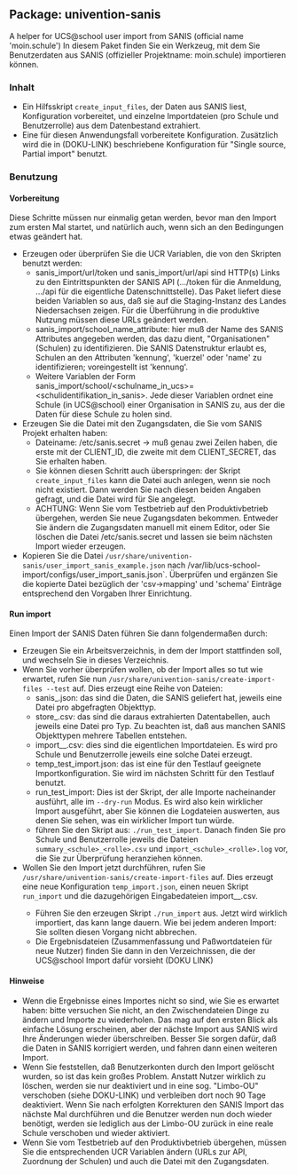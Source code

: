 ## Package: univention-sanis

A helper for UCS@school user import from SANIS (official name 'moin.schule')
In diesem Paket finden Sie ein Werkzeug, mit dem Sie Benutzerdaten aus SANIS (offizieller Projektname: moin.schule) importieren können.

### Inhalt

* Ein Hilfsskript `create_input_files`, der Daten aus SANIS liest, Konfiguration vorbereitet, und einzelne Importdateien (pro Schule und Benutzerrolle) aus dem Datenbestand extrahiert.
* Eine für diesen Anwendungsfall vorbereitete Konfiguration. Zusätzlich wird die in (DOKU-LINK) beschriebene Konfiguration für "Single source, Partial import" benutzt.

### Benutzung

#### Vorbereitung

Diese Schritte müssen nur einmalig getan werden, bevor man den Import zum ersten Mal startet, und natürlich auch, wenn sich an den Bedingungen etwas geändert hat.

* Erzeugen oder überprüfen Sie die UCR Variablen, die von den Skripten benutzt werden:
   * sanis_import/url/token und sanis_import/url/api sind HTTP(s) Links zu den Eintrittspunkten der SANIS API (.../token für die Anmeldung, .../api für die eigentliche Datenschnittstelle). Das Paket liefert diese beiden Variablen so aus, daß sie auf die Staging-Instanz des Landes Niedersachsen zeigen. Für die Überführung in die produktive Nutzung müssen diese URLs geändert werden.
   * sanis_import/school_name_attribute: hier muß der Name des SANIS Attributes angegeben werden, das dazu dient, "Organisationen" (Schulen) zu identifizieren. Die SANIS Datenstruktur erlaubt es, Schulen an den Attributen 'kennung', 'kuerzel' oder 'name' zu identifizieren; voreingestellt ist 'kennung'.
   * Weitere Variablen der Form sanis_import/school/<schulname_in_ucs>=<schulidentifikation_in_sanis>. Jede dieser Variablen ordnet eine Schule (in UCS@school) einer Organisation in SANIS zu, aus der die Daten für diese Schule zu holen sind.
* Erzeugen Sie die Datei mit den Zugangsdaten, die Sie vom SANIS Projekt erhalten haben:
   * Dateiname: /etc/sanis.secret -> muß genau zwei Zeilen haben, die erste mit der CLIENT_ID, die zweite mit dem CLIENT_SECRET, das Sie erhalten haben.
   * Sie können diesen Schritt auch überspringen: der Skript `create_input_files` kann die Datei auch anlegen, wenn sie noch nicht existiert. Dann werden Sie nach diesen beiden Angaben gefragt, und die Datei wird für Sie angelegt.
   * ACHTUNG: Wenn Sie vom Testbetrieb auf den Produktivbetrieb übergehen, werden Sie neue Zugangsdaten bekommen. Entweder Sie ändern die Zugangsdaten manuell mit einem Editor, oder Sie löschen die Datei /etc/sanis.secret und lassen sie beim nächsten Import wieder erzeugen.
* Kopieren Sie die Datei `/usr/share/univention-sanis/user_import_sanis_example.json` nach /var/lib/ucs-school-import/configs/user_import_sanis.json`. Überprüfen und ergänzen Sie die kopierte Datei bezüglich der 'csv->mapping' und 'schema' Einträge entsprechend den Vorgaben Ihrer Einrichtung.

#### Run import

Einen Import der SANIS Daten führen Sie dann folgendermaßen durch:

* Erzeugen Sie ein Arbeitsverzeichnis, in dem der Import stattfinden soll, und wechseln Sie in dieses Verzeichnis.
* Wenn Sie vorher überprüfen wollen, ob der Import alles so tut wie erwartet, rufen Sie nun `/usr/share/univention-sanis/create-import-files --test` auf. Dies erzeugt eine Reihe von Dateien:
   * sanis_<typ>.json: das sind die Daten, die SANIS geliefert hat, jeweils eine Datei pro abgefragten Objekttyp.
   * store_<typ>.csv: das sind die daraus extrahierten Datentabellen, auch jeweils eine Datei pro Typ. Zu beachten ist, daß aus manchen SANIS Objekttypen mehrere Tabellen entstehen.
   * import_<schule>_<rolle>.csv: dies sind die eigentlichen Importdateien. Es wird pro Schule und Benutzerrolle jeweils eine solche Datei erzeugt.
   * temp_test_import.json: das ist eine für den Testlauf geeignete Importkonfiguration. Sie wird im nächsten Schritt für den Testlauf benutzt.
   * run_test_import: Dies ist der Skript, der alle Importe nacheinander ausführt, alle im `--dry-run` Modus. Es wird also kein wirklicher Import ausgeführt, aber Sie können die Logdateien auswerten, aus denen Sie sehen, was ein wirklicher Import tun würde.
   * führen Sie den Skript aus: `./run_test_import`. Danach finden Sie pro Schule und Benutzerrolle jeweils die Dateien `summary_<schule>_<rolle>.csv` und `import_<schule>_<rolle>.log` vor, die Sie zur Überprüfung heranziehen können.
* Wollen Sie den Import jetzt durchführen, rufen Sie `/usr/share/univention-sanis/create-import-files` auf. Dies erzeugt eine neue Konfiguration `temp_import.json`, einen neuen Skript `run_import` und die dazugehörigen Eingabedateien import_<schule>_<rolle>.csv.
   * Führen Sie den erzeugen Skript `./run_import` aus. Jetzt wird wirklich importiert, das kann lange dauern. Wie bei jedem anderen Import: Sie sollten diesen Vorgang nicht abbrechen.
   * Die Ergebnisdateien (Zusammenfassung und Paßwortdateien für neue Nutzer) finden Sie dann in den Verzeichnissen, die der UCS@school Import dafür vorsieht (DOKU LINK)


#### Hinweise

* Wenn die Ergebnisse eines Importes nicht so sind, wie Sie es erwartet haben: bitte versuchen Sie nicht, an den Zwischendateien Dinge zu ändern und Importe zu wiederholen. Das mag auf den ersten Blick als einfache Lösung erscheinen, aber der nächste Import aus SANIS wird Ihre Änderungen wieder überschreiben. Besser Sie sorgen dafür, daß die Daten in SANIS korrigiert werden, und fahren dann einen weiteren Import.
* Wenn Sie feststellen, daß Benutzerkonten durch den Import gelöscht wurden, so ist das kein großes Problem. Anstatt Nutzer wirklich zu löschen, werden sie nur deaktiviert und in eine sog. "Limbo-OU" verschoben (siehe DOKU-LINK) und verbleiben dort noch 90 Tage deaktiviert. Wenn Sie nach erfolgten Korrekturen den SANIS Import das nächste Mal durchführen und die Benutzer werden nun doch wieder benötigt, werden sie lediglich aus der Limbo-OU zurück in eine reale Schule verschoben und wieder aktiviert.
* Wenn Sie vom Testbetrieb auf den Produktivbetrieb übergehen, müssen Sie die entsprechenden UCR Variablen ändern (URLs zur API, Zuordnung der Schulen) und auch die Datei mit den Zugangsdaten.

